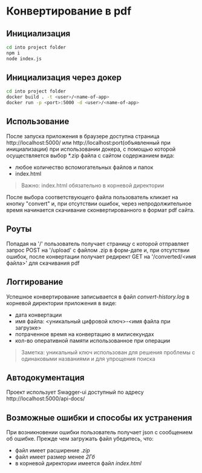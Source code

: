 # Конвертирование в pdf #

## Инициализация ##
```sh
cd into project folder
npm i
node index.js
```
## Инициализация через докер ##

```sh
cd into project folder
docker build . -t <user>/<name-of-app>
docker run -p <port>:5000 -d <user>/<name-of-app>
```
## Использование ##
После запуска приложения в браузере доступна страница http://localhost:5000/ или http://localhost:port(объявленный при инициализации) при использовании докера, с помощью которой осуществляется выбор *.zip файла с сайтом содержанием вида:
* любое количество вспомогательных файлов и папок
* index.html 
> Важно: index.html обязательно в корневой директории 

После выбора соответствующего файла пользователь кликает на кнопку "convert" и, при отсутствии ошибок, через непродолжительное время начинается скачивание сконвертированного в формат pdf сайта.

## Роуты ##
Попадая на '/' пользователь получает страницу с которой отправляет запрос POST на '/upload' с файлом .zip в форм-дате и, при отсутствии ошибок, после конвертации получает редирект GET на '/converted/<имя файла>' для скачивания pdf

## Логгирование ##
Успешное конвертирование записывается в файл *convert-history.log* в корневой директории приложения в виде:
* дата конвертации
* имя файла: <уникальный цифровой ключ>-<имя файла при загрузке> 
* потраченное время на конвертацию в милисекундах
* кол-во оперативной памяти использованное при операции
> Заметка: уникальный ключ использован для решения проблемы с одинаковыми названиями и для упрощения поиска
  
## Автодокументация ##
Проект использует Swagger-ui доступный по адресу http://localhost:5000/api-docs/
  
## Возможные ошибки и способы их устранения ##
При возникновении ошибки пользователь получает json с сообщением об ошибке.
Прежде чем загружать файл убедитесь, что: 
* файл имеет расширение *.zip* 
* файл имеет размер менее *2Гб* 
* в корневой директории имеется файл *index.html* 



